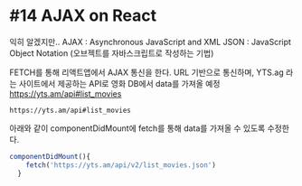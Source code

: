 #14 AJAX on React
===

익히 알겠지만..
AJAX : Asynchronous JavaScript and XML
JSON : JavaScript Object Notation (오브젝트를 자바스크립트로 작성하는 기법)

FETCH를 통해 리액트앱에서 AJAX 통신을 한다.
URL 기반으로 통신하며, YTS.ag 라는 사이트에서 제공하는 API로 영화 DB에서 data를 가져올 예정
https://yts.am/api#list_movies

~~~
https://yts.am/api#list_movies
~~~

아래와 같이 componentDidMount에 fetch를 통해 data를 가져올 수 있도록 수정한다.
```js
componentDidMount(){
    fetch('https://yts.am/api/v2/list_movies.json')
  }
```

